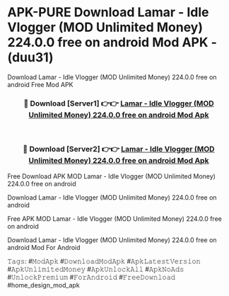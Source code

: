 # APK-PURE Download Lamar - Idle Vlogger (MOD Unlimited Money) 224.0.0 free on android Mod APK - (duu31)
Download Lamar - Idle Vlogger (MOD Unlimited Money) 224.0.0 free on android Free Mod APK

<div align="center">
<h3>🔴 Download [Server1] 👉👉 <a href="https://apk-comot.site?title=Lamar_-_Idle_Vlogger_(MOD_Unlimited_Money)_224.0.0_free_on_android">Lamar - Idle Vlogger (MOD Unlimited Money) 224.0.0 free on android Mod Apk</a></h3><br>

<h3>🔴 Download [Server2] 👉👉 <a href="https://apk-comot.site?title=Lamar_-_Idle_Vlogger_(MOD_Unlimited_Money)_224.0.0_free_on_android">Lamar - Idle Vlogger (MOD Unlimited Money) 224.0.0 free on android Mod Apk</a></h3>
</div>


Free Download APK MOD Lamar - Idle Vlogger (MOD Unlimited Money) 224.0.0 free on android

Download Lamar - Idle Vlogger (MOD Unlimited Money) 224.0.0 free on android 

Free APK MOD Lamar - Idle Vlogger (MOD Unlimited Money) 224.0.0 free on android 

Download Lamar - Idle Vlogger (MOD Unlimited Money) 224.0.0 free on android Mod For Android

𝚃𝚊𝚐𝚜: #𝙼𝚘𝚍𝙰𝚙𝚔 #𝙳𝚘𝚠𝚗𝚕𝚘𝚊𝚍𝙼𝚘𝚍𝙰𝚙𝚔 #𝙰𝚙𝚔𝙻𝚊𝚝𝚎𝚜𝚝𝚅𝚎𝚛𝚜𝚒𝚘𝚗 #𝙰𝚙𝚔𝚄𝚗𝚕𝚒𝚖𝚒𝚝𝚎𝚍𝙼𝚘𝚗𝚎𝚢 #𝙰𝚙𝚔𝚄𝚗𝚕𝚘𝚌𝚔𝙰𝚕𝚕 #𝙰𝚙𝚔𝙽𝚘𝙰𝚍𝚜 #𝚄𝚗𝚕𝚘𝚌𝚔𝙿𝚛𝚎𝚖𝚒𝚞𝚖 #𝙵𝚘𝚛𝙰𝚗𝚍𝚛𝚘𝚒𝚍 #𝙵𝚛𝚎𝚎𝙳𝚘𝚠𝚗𝚕𝚘𝚊𝚍 #home_design_mod_apk
